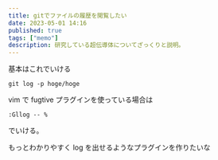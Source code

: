 ```yaml
---
title: gitでファイルの履歴を閲覧したい
date: 2023-05-01 14:16
published: true
tags: ["memo"]
description: 研究している超伝導体についてざっくりと説明。
---
```


基本はこれでいける

```shell
git log -p hoge/hoge
```

vim で fugtive プラグインを使っている場合は

```shell
:Gllog -- %
```

でいける。

もっとわかりやすく log を出せるようなプラグインを作りたいな
